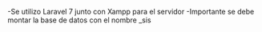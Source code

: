 -Se utilizo Laravel 7 junto con Xampp para el servidor
-Importante se debe montar la base de datos con el nombre _sis

